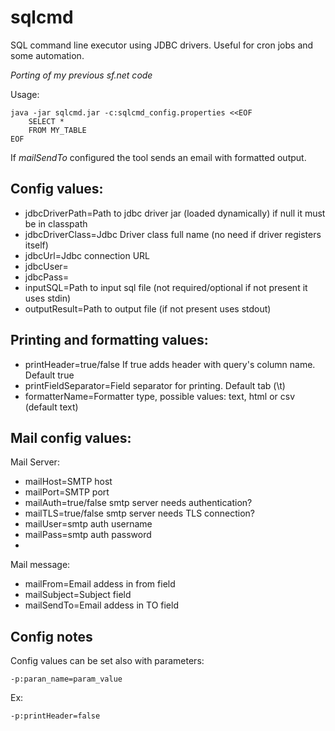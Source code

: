 # sqlcmd
SQL command line executor using JDBC drivers. Useful for cron jobs and some automation.

_Porting of my previous sf.net code_

Usage:

    java -jar sqlcmd.jar -c:sqlcmd_config.properties <<EOF
        SELECT *
        FROM MY_TABLE
    EOF

If _mailSendTo_ configured the tool sends an email with formatted output.

## Config values:

* jdbcDriverPath=Path to jdbc driver jar (loaded dynamically) if null it must be in classpath
* jdbcDriverClass=Jdbc Driver class full name (no need if driver registers itself)
* jdbcUrl=Jdbc connection URL
* jdbcUser=
* jdbcPass=
* inputSQL=Path to input sql file (not required/optional if not present it uses stdin)
* outputResult=Path to output file (if not present uses stdout)

## Printing and formatting values:
* printHeader=true/false If true adds header with query's column name. Default true
* printFieldSeparator=Field separator for printing. Default tab (\t)
* formatterName=Formatter type, possible values: text, html or csv (default text)

## Mail config values:

Mail Server:
* mailHost=SMTP host
* mailPort=SMTP port
* mailAuth=true/false smtp server needs authentication?
* mailTLS=true/false smtp server needs TLS connection?
* mailUser=smtp auth username
* mailPass=smtp auth password
* 
Mail message:
* mailFrom=Email addess in from field
* mailSubject=Subject field
* mailSendTo=Email addess in TO field

## Config notes

Config values can be set also with parameters:

    -p:paran_name=param_value

Ex:

    -p:printHeader=false

